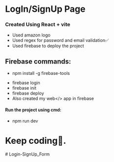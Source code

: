 # LogIn/SignUp Page
### Created Using React + vite
- Used amazon logo
- Used regex for password and email validation✅
- Used firebase to deploy the project 

## Firebase commands:
* npm install -g firebase-tools
- firebase login
- firebase init
- firebase deploy
- Also created my web</> app in firebase

#### Run the project using cmd:
* npm run dev 
 
# Keep coding💙.
#   L o g i n - S i g n U p _ F o r m  
 